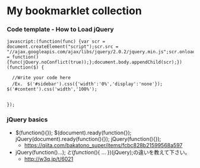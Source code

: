 # My bookmarklet collection

### Code template - How to Load jQuery

```
javascript:(function(func) {var scr = document.createElement("script");scr.src = "//ajax.googleapis.com/ajax/libs/jquery/2.0.2/jquery.min.js";scr.onload = function() {func(jQuery.noConflict(true));};document.body.appendChild(scr);})(function($) {   

  //Write your code here
  /Ex.　$('#sidebar').css({'width':'0%','display':'none'}); $('#content').css('width','100%'); 


});
```

### jQuery basics

* $(function(){});  $(document).ready(function{});  jQuery(document).ready(function(){});  jQuery(function(){});
  * https://qiita.com/bakatono_super/items/fcbc828b21599568a597
* jQuery(function($){ ... });と(function($){ ... })(jQuery);の違いを教えて下さい。
  * http://w3q.jp/t/6021
